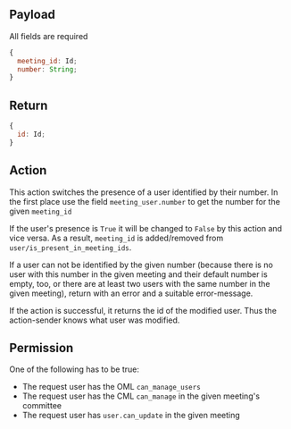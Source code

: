 ## Payload

All fields are required
```js
{
  meeting_id: Id;
  number: String;
}
```

## Return
```js
{
  id: Id;
}
```

## Action

This action switches the presence of a user identified by their number. In the first place use the
field `meeting_user.number` to get the number for the given `meeting_id`

If the user's presence is `True` it will be changed to `False` by this action and vice versa. As a result, `meeting_id` is added/removed from `user/is_present_in_meeting_ids`.

If a user can not be identified by the given number (because there is no user with this number in the given meeting and their default number is empty, too, or there are at least two users with the same number in the given meeting), return with an error and a suitable error-message.

If the action is successful, it returns the id of the modified user. Thus the action-sender knows what user was modified.

## Permission

One of the following has to be true:
* The request user has the OML `can_manage_users`
* The request user has the CML `can_manage` in the given meeting's committee
* The request user has `user.can_update` in the given meeting